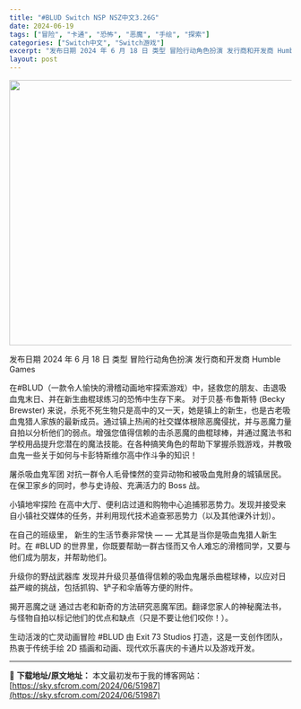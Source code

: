 ```yaml
---
title: "#BLUD Switch NSP NSZ中文3.26G"
date: 2024-06-19
tags: ["冒险", "卡通", "恐怖", "恶魔", "手绘", "探索"]
categories: ["Switch中文", "Switch游戏"]
excerpt: "发布日期 2024 年 6 月 18 日 类型 冒险行动角色扮演 发行商和开发商 Humble Games 在#BLUD（一款令人愉快的滑稽动画地牢探索游戏）中，拯救您的朋友、击退吸血鬼末日、并在新生曲棍球练习的恐怖中生存下来。 对于贝基·布鲁斯特 (Becky Brewster) 来说，杀死不死生&hellip;"
layout: post
---
```


<img class="aligncenter size-full wp-image-51988" src="https://sky.sfcrom.com/wp-content/uploads/2024/06/2024061909550812.webp" alt="" width="842" height="473" />

发布日期 2024 年 6 月 18 日
类型 冒险行动角色扮演
发行商和开发商 Humble Games

在#BLUD（一款令人愉快的滑稽动画地牢探索游戏）中，拯救您的朋友、击退吸血鬼末日、并在新生曲棍球练习的恐怖中生存下来。
对于贝基·布鲁斯特 (Becky Brewster) 来说，杀死不死生物只是高中的又一天，她是镇上的新生，也是古老吸血鬼猎人家族的最新成员。通过镇上热闹的社交媒体根除恶魔侵扰，并与恶魔力量自拍以分析他们的弱点。增强您值得信赖的击杀恶魔的曲棍球棒，并通过魔法书和学校用品提升您潜在的魔法技能。在各种搞笑角色的帮助下掌握杀戮游戏，并教吸血鬼一些关于如何与卡彭特斯维尔高中作斗争的知识！

屠杀吸血鬼军团
对抗一群令人毛骨悚然的变异动物和被吸血鬼附身的城镇居民。在保卫家乡的同时，参与史诗般、充满活力的 Boss 战。

小镇地牢探险
在高中大厅、便利店过道和购物中心追捕邪恶势力。发现并接受来自小镇社交媒体的任务，并利用现代技术追查邪恶势力（以及其他课外计划）。

在自己的班级里，
新生的生活节奏非常快 — — 尤其是当你是吸血鬼猎人新生时。在 #BLUD 的世界里，你既要帮助一群古怪而又令人难忘的滑稽同学，又要与他们成为朋友，并帮助他们。

升级你的野战武器库
发现并升级贝基值得信赖的吸血鬼屠杀曲棍球棒，以应对日益严峻的挑战，包括抓钩、铲子和伞盾等方便的附件。

揭开恶魔之谜
通过古老和新奇的方法研究恶魔军团。翻译您家人的神秘魔法书，与怪物自拍以标记他们的优点和缺点（只是不要让他们咬你！）。

生动活泼的亡灵动画冒险
#BLUD 由 Exit 73 Studios 打造，这是一支创作团队，热衷于传统手绘 2D 插画和动画、现代欢乐喜庆的卡通片以及游戏开发。

---
📖 **下载地址/原文地址：** 本文最初发布于我的博客网站：[https://sky.sfcrom.com/2024/06/51987](https://sky.sfcrom.com/2024/06/51987)
